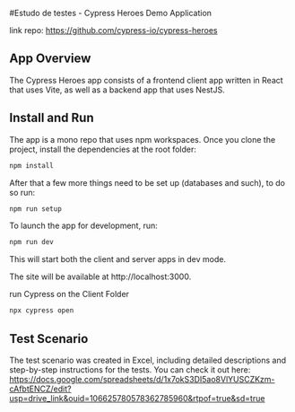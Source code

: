 #Estudo de testes -  Cypress Heroes Demo Application

link repo: https://github.com/cypress-io/cypress-heroes

## App Overview

The Cypress Heroes app consists of a frontend client app written in React that
uses Vite, as well as a backend app that uses NestJS.


## Install and Run

The app is a mono repo that uses npm workspaces. Once you clone the project, install the dependencies at the root folder:
```bash
npm install
```
After that a few more things need to be set up (databases and such), to do so run:
```bash
npm run setup
```
To launch the app for development, run:
```bash
npm run dev
```
This will start both the client and server apps in dev mode. 

The site will be available at http://localhost:3000.

run Cypress on the Client Folder

```bash
npx cypress open
```

## Test Scenario

The test scenario was created in Excel, including detailed descriptions and step-by-step instructions for the tests.
You can check it out here: https://docs.google.com/spreadsheets/d/1x7okS3DI5ao8VlYUSCZKzm-cAfbtENCZ/edit?usp=drive_link&ouid=106625780578362785960&rtpof=true&sd=true
